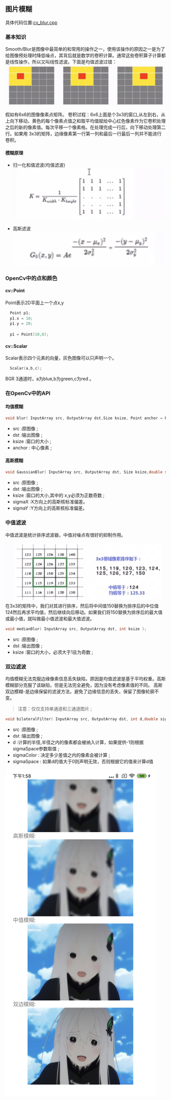 ## 图片模糊

  具体代码位置:[cv_blur.cpp](../app/src/main/cpp/effects/blur/cv_blur.cpp)

### 基本知识

  Smooth/Blur是图像中最简单的和常用的操作之一，使用该操作的原因之一是为了给图像预处理时降低噪点，其背后就是数学的卷积计算。通常这些卷积算子计算都是线性操作，所以又叫线性滤波。下面是均值滤波过错：
![avatar](images/blur.png)

  假如有6x6的图像像素点矩阵。
  卷积过程：6x6上面是个3x3的窗口,从左到右，从上向下移动，黄色的每个像素点值之和取平均值赋给中心红色像素作为它卷积处理之后的新的像素值。每次平移一个像素格。在处理完成一行后，向下移动处理第二行。如果用
3x3的矩阵，边缘像素第一行第一列和最后一行最后一列并不能进行卷积。

#### 模糊原理

 - 归一化和值滤波(均值滤波)
![avatar](images/blur1.png)

 - 高斯滤波
![avatar](images/blur2.png)

### OpenCv中的点和颜色

#### cv::Point

  Point表示2D平面上一个点x,y

```c++
  Point p1;
  p1.x = 10;
  p1.y = 20;

  p1 = Point(10,8);
```
#### cv::Scalar

  Scalar表示四个元素的向量，灰色图像可以只声明一个。

```c++
  Scalar(a,b,c);
```
  BGR 3通道时，a为blue,b为green,c为red 。

###

### 在OpenCv中的API

#### 均值模糊

```c++
void blur( InputArray src, OutputArray dst,Size ksize, Point anchor = Point(-1,-1),int borderType = BORDER_DEFAULT );
```
 - src :原图像 ;
 - dst :输出图像 ;
 - ksize :窗口的大小 ;
 - anchor : 中心像素 ;

#### 高斯模糊

```c++
void GaussianBlur( InputArray src, OutputArray dst, Size ksize,double sigmaX, double sigmaY = 0,int borderType = BORDER_DEFAULT );
```
 - src :原图像 ;
 - dst :输出图像 ;
 - ksize :窗口的大小,其中的 x,y必须为正数奇数 ;
 - sigmaX :X方向上的高斯核标准偏差。
 - sigmaY :Y方向上的高斯核标准偏差。

### 中值滤波

  中值滤波是统计排序滤波器，中值对噪点有很好的抑制作用。

![avatar](images/blur3.png)
  在3x3的矩阵中，我们对其进行排序，然后将中间值150替换为排序后的中位值124然后再求平均值，然后继续向后移动。如果我们将150替换为排序后的最大值或最小值，就叫做最小值滤波和最大值滤波。

```c++
void medianBlur( InputArray src, OutputArray dst, int ksize );
```
 - src :原图像 ;
 - dst :输出图像 ;
 - ksize :窗口的大小，必须大于1且为奇数 ;

### 双边滤波

  均值模糊无法克服边缘像素信息丢失缺陷，原因是均值滤波是基于平均权重。高斯模糊部分克服了该缺陷，但是无法完全避免，因为没有考虑像素值的不同。
高斯双边模糊-是边缘保留的滤波方法，避免了边缘信息的丢失，保留了图像轮廓不变。

> 注意：仅仅支持单通道和三通道图片 ;

```c++
void bilateralFilter( InputArray src, OutputArray dst, int d,double sigmaColor, double sigmaSpace,int borderType = BORDER_DEFAULT );
```
 - src :原图像 ;
 - dst :输出图像 ;
 - d :计算的半径,半径之内的像素都会被纳入计算，如果提供-1则根据sigmaSpace参数取值 ;
 - sigmaColor : 决定多少差值之内的像素会被计算 ;
 - sigmaSpace : 如果d的值大于0则声明无效，否则根据它的值来计算d值


![avatar](images/blur4.jpg)

